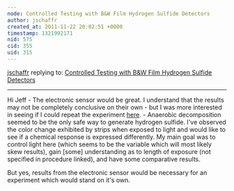 ```yaml
---
node: Controlled Testing with B&W Film Hydrogen Sulfide Detectors
author: jschaffr
created_at: 2011-11-22 20:02:51 +0000
timestamp: 1321992171
nid: 575
cid: 355
uid: 315
---
```




[jschaffr](../profile/jschaffr) replying to: [Controlled Testing with B&W Film Hydrogen Sulfide Detectors](../notes/jschaffr/11-21-2011/controlled-testing-bw-film-hydrogen-sulfide-detectors)

----
Hi Jeff - The electronic sensor would be great. I understand that the results may not be completely conclusive on their own - but I was more interested in seeing if I could repeat the experiment <a href="http://pubs.rsc.org/en/content/articlelanding/2004/em/b400746h/unauth">here</a>. - Anaerobic decomposition seemed to be the only safe way to generate hydrogen sulfide. I've observed the color change exhibited by strips when exposed to light and would like to see if a chemical response is expressed differently. My main goal was to control light here (which seems to be the variable which will most likely skew results), gain [some] understanding as to length of exposure (not specified in procedure linked), and have some comparative results. 

But yes, results from the electronic sensor would be necessary for an experiment which would stand on it's own. 